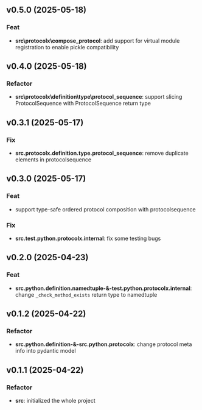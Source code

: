 ## v0.5.0 (2025-05-18)

### Feat

- **src\protocolx\compose_protocol**: add support for virtual module registration to enable pickle compatibility

## v0.4.0 (2025-05-18)

### Refactor

- **src\protocolx\definition\type\protocol_sequence**: support slicing ProtocolSequence with ProtocolSequence return type

## v0.3.1 (2025-05-17)

### Fix

- **src.protocolx.definition.type.protocol_sequence**: remove duplicate elements in protocolsequence

## v0.3.0 (2025-05-17)

### Feat

- support type-safe ordered protocol composition with protocolsequence

### Fix

- **src.test.python.protocolx.internal**: fix some testing bugs

## v0.2.0 (2025-04-23)

### Feat

- **src.python.definition.namedtuple-&-test.python.protocolx.internal**: change `_check_method_exists` return type to namedtuple

## v0.1.2 (2025-04-22)

### Refactor

- **src.python.definition-&-src.python.protocolx**: change protocol meta info into pydantic model

## v0.1.1 (2025-04-22)

### Refactor

- **src**: initialized the whole project
